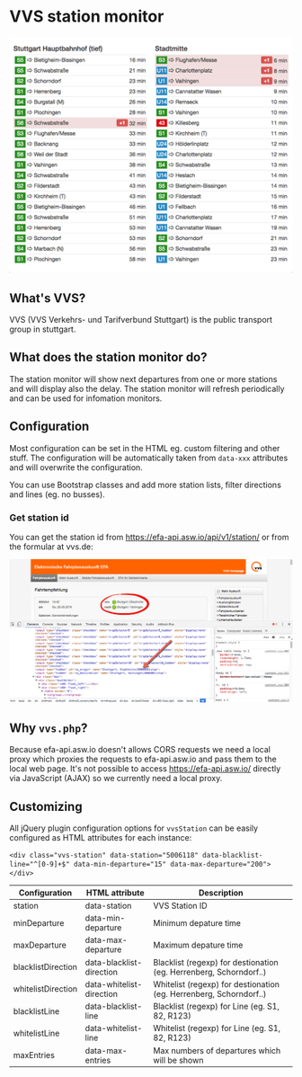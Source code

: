 # VVS station monitor

![VVS station monitor](documentation/preview.png "VVS station montitor")

## What's VVS?

VVS (VVS Verkehrs- und Tarifverbund Stuttgart) is the public transport group in stuttgart.

## What does the station monitor do?

The station monitor will show next departures from one or more stations
and will display also the delay.
The station monitor will refresh periodically and can be used for
infomation monitors.

## Configuration

Most configuration can be set in the HTML eg. custom filtering and 
other stuff. The configuration will be automatically taken 
from `data-xxx` attributes and will overwrite the configuration.

You can use Bootstrap classes and add more station lists, filter 
directions and lines (eg. no busses).

### Get station id

You can get the station id from https://efa-api.asw.io/api/v1/station/ 
or from the formular at vvs.de:

![VVS station id](documentation/get-station-id.png "VVS station id")

## Why `vvs.php`?

Because efa-api.asw.io doesn't allows CORS requests we need a local proxy
which proxies the requests to efa-api.asw.io and pass them to the local
web page.
It's not possible to access https://efa-api.asw.io/ directly via 
JavaScript (AJAX) so we currently need a local proxy.

## Customizing

All jQuery plugin configuration options for `vvsStation` can be easily configured as HTML attributes for each instance:

```
<div class="vvs-station" data-station="5006118" data-blacklist-line="^[0-9]+$" data-min-departure="15" data-max-departure="200"></div>

```


Configuration         | HTML attribute           | Description
----------------------|--------------------------|------------------------------------------------------------------------
station               | data-station             | VVS Station ID
minDeparture          | data-min-departure       | Minimum depature time
maxDeparture          | data-max-departure       | Maximum depature time
blacklistDirection    | data-blacklist-direction | Blacklist (regexp) for destionation (eg. Herrenberg, Schorndorf..)
whitelistDirection    | data-whitelist-direction | Whitelist (regexp) for destionation (eg. Herrenberg, Schorndorf..)
blacklistLine         | data-blacklist-line      | Blacklist (regexp) for Line (eg. S1, 82, R123)
whitelistLine         | data-whitelist-line      | Whitelist (regexp) for Line (eg. S1, 82, R123)
maxEntries            | data-max-entries         | Max numbers of departures which will be shown
